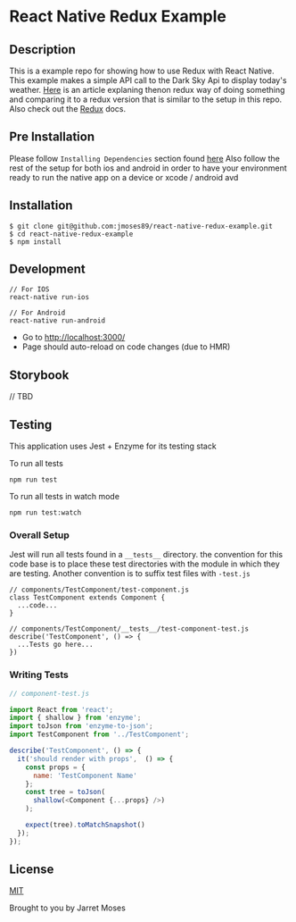 React Native Redux Example
======================================================

## Description
This is a example repo for showing how to use Redux with React Native. This example makes a simple API call to the Dark Sky Api to display today's weather. [Here](https://medium.com/@stowball/a-dummys-guide-to-redux-and-thunk-in-react-d8904a7005d3#.bultwm53oa) is an article explaning thenon redux way of doing something and comparing it to a redux version that is similar to the setup in this repo. Also check out the [Redux](http://redux.js.org/) docs.

## Pre Installation
Please follow `Installing Dependencies` section found [here](https://facebook.github.io/react-native/docs/getting-started.html)
Also follow the rest of the setup for both ios and android in order to have your environment ready to run the native app on a device or xcode / android avd

## Installation

```
$ git clone git@github.com:jmoses89/react-native-redux-example.git
$ cd react-native-redux-example
$ npm install
```

## Development

```
// For IOS
react-native run-ios

// For Android
react-native run-android
```
* Go to [http://localhost:3000/](http://localhost:3000/)
* Page should auto-reload on code changes (due to HMR)

## Storybook

// TBD
## Testing
This application uses Jest + Enzyme for its testing stack

To run all tests
```
npm run test
```

To run all tests in watch mode
```
npm run test:watch
```

### Overall Setup
Jest will run all tests found in a `__tests__` directory. the convention for this code base is to place these test directories with the module in which they are testing. Another convention is to suffix test files with `-test.js`
```
// components/TestComponent/test-component.js
class TestComponent extends Component {
  ...code...
}
```

```
// components/TestComponent/__tests__/test-component-test.js
describe('TestComponent', () => {
  ...Tests go here...
})
```

### Writing Tests
```js
// component-test.js

import React from 'react';
import { shallow } from 'enzyme';
import toJson from 'enzyme-to-json';
import TestComponent from '../TestComponent';

describe('TestComponent', () => {
  it('should render with props',  () => {
    const props = {
      name: 'TestComponent Name'
    };
    const tree = toJson(
      shallow(<Component {...props} />)
    );

    expect(tree).toMatchSnapshot()
  });
});
```


## License

[MIT](http://opensource.org/licenses/MIT)

Brought to you by Jarret Moses
